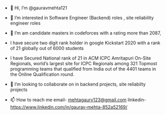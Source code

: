 - 👋 Hi, I’m @gauravmehta121
- 👀 I’m interested in Software Engineer (Backend) roles  , site reliability engineer roles
- 🌱 I’m am candidate masters in codeforces with a rating more than 2087, 
- I have secure  two digit rank holder in google  Kickstart 2020 with a rank of 21 globally out of 6000 students 
-  I have Secured National rank of 21 in ACM ICPC Amritapuri On-Site Regionals, world’s largest site for ICPC Regionals among 321 Topmost programming teams that qualified from India out of the 4401 teams in the Online Qualification round.
- 💞️ I’m looking to collaborate on in backend  projects, site reliabilty projects

- 📫 How to reach me email- mehtagaurv123@gmail.com
linkedin- https://www.linkedin.com/in/gaurav-mehta-852a52169/
<!---
gauravmehta121/gauravmehta121 is a ✨ special ✨ repository because its `README.md` (this file) appears on your GitHub profile.
You can click the Preview link to take a look at your changes.
--->
